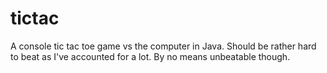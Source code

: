# tictac
A console tic tac toe game vs the computer in Java. Should be rather hard to beat as I've accounted for a lot. By no means unbeatable though. 
